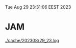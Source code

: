 Tue Aug 29 23:31:06 EEST 2023
# JAM
<a href='./cache/202308/29_23.log'>./cache/202308/29_23.log</a>
